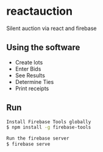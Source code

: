 # reactauction
Silent auction via react and firebase

## Using the software

- Create lots
- Enter Bids
- See Results
- Determine Ties
- Print receipts

## Run

```bash
Install Firebase Tools globally
$ npm install -g firebase-tools

Run the firebase server
$ firebase serve
```
